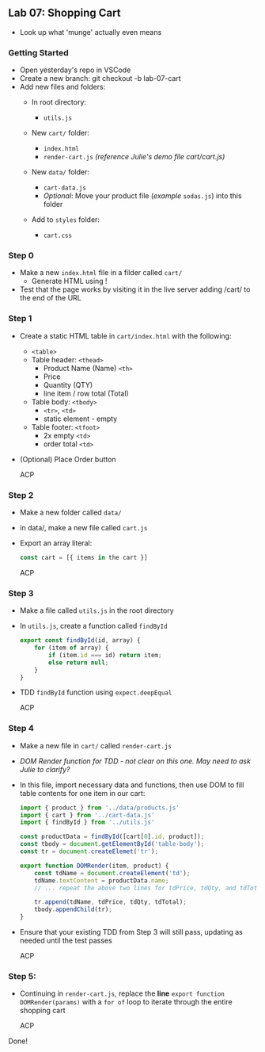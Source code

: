 ## Lab 07: Shopping Cart

* Look up what 'munge' actually even means

### Getting Started

* Open yesterday's repo in VSCode
* Create a new branch:
    git checkout -b lab-07-cart
* Add new files and folders:
    * In root directory:
        * `utils.js`
    * New `cart/` folder:
        * `index.html`
        * `render-cart.js` _(reference Julie's demo file cart/cart.js)_
    * New `data/` folder:
        * `cart-data.js`
        * _Optional_: Move your product file (_example_ `sodas.js`) into this folder
        
    * Add to `styles` folder:
        * `cart.css`

### Step 0

* Make a new `index.html` file in a filder called `cart/`
    * Generate HTML using !
* Test that the page works by visiting it in the live server adding /cart/ to the end of the URL

### Step 1

* Create a static HTML table in `cart/index.html` with the following:
    * `<table>`
    * Table header: `<thead>`
        * Product Name (Name) `<th>`
        * Price
        * Quantity (QTY)
        * line item / row total (Total)
    * Table body: `<tbody>`
        * `<tr>`, `<td>`
        * static element - empty 
    * Table footer: `<tfoot>`
        * 2x empty `<td>`
        * order total `<td>`

* (Optional) Place Order button 

    ACP

### Step 2

* Make a new folder called `data/`
* in data/, make a new file called `cart.js`
* Export an array literal:
    ```js
    const cart = [{ items in the cart }]
    ```

    ACP

### Step 3

* Make a file called `utils.js` in the root directory
* In `utils.js`, create a function called `findById`
    ```js
    export const findById(id, array) {
        for (item of array) {
            if (item.id === id) return item; 
            else return null; 
        }
    }
    ```

* TDD `findById` function using `expect.deepEqual`

    ACP

### Step 4

* Make a new file in `cart/` called `render-cart.js`
* _DOM Render function for TDD - not clear on this one. May need to ask Julie to clarify?_
* In this file, import necessary data and functions, then use DOM to fill table contents for one item in our cart:
    ```js
    import { product } from '../data/products.js'
    import { cart } from '../cart-data.js'
    import { findById } from '../utils.js'

    const productData = findById([cart[0].id, product]);
    const tbody = document.getElementById('table-body');
    const tr = document.createElemet('tr');

    export function DOMRender(item, product) {
        const tdName = document.createElement('td');
        tdName.textContent = productData.name;
        // ... repeat the above two lines for tdPrice, tdQty, and tdTotal, changing names and the data source file

        tr.append(tdName, tdPrice, tdQty, tdTotal);
        tbody.appendChild(tr);
    }
    ```
* Ensure that your existing TDD from Step 3 will still pass, updating as needed until the test passes 

    ACP

### Step 5: 

* Continuing in `render-cart.js`, replace the **line** `export function DOMRender(params)` with a `for of` loop to iterate through the entire shopping cart

    ACP

Done!
